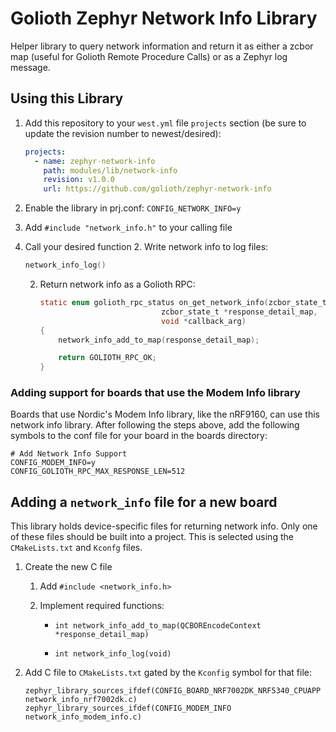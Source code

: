 # Golioth Zephyr Network Info Library

Helper library to query network information and return it as either a zcbor map
(useful for Golioth Remote Procedure Calls) or as a Zephyr log message.

## Using this Library

1. Add this repository to your `west.yml` file `projects` section (be sure to
   update the revision number to newest/desired):

   ```yaml
   projects:
     - name: zephyr-network-info
       path: modules/lib/network-info
       revision: v1.0.0
       url: https://github.com/golioth/zephyr-network-info
   ```

2. Enable the library in prj.conf: `CONFIG_NETWORK_INFO=y`
3. Add `#include "network_info.h"` to your calling file
4. Call your desired function
   2. Write network info to log files:

      ```c
      network_info_log()
      ```

   2. Return network info as a Golioth RPC:

      ```c
      static enum golioth_rpc_status on_get_network_info(zcbor_state_t *request_params_array,
                                 zcbor_state_t *response_detail_map,
                                 void *callback_arg)
      {
          network_info_add_to_map(response_detail_map);

          return GOLIOTH_RPC_OK;
      }
      ```

### Adding support for boards that use the Modem Info library

Boards that use Nordic's Modem Info library, like the nRF9160, can use this
network info library. After following the steps above, add the following symbols
to the conf file for your board in the boards directory:

```
# Add Network Info Support
CONFIG_MODEM_INFO=y
CONFIG_GOLIOTH_RPC_MAX_RESPONSE_LEN=512
```

## Adding a `network_info` file for a new board

This library holds device-specific files for returning network info. Only one of
these files should be built into a project. This is selected using the
`CMakeLists.txt` and `Kconfg` files.

1. Create the new C file

   1. Add `#include <network_info.h>`

   2. Implement required functions:

      - `int network_info_add_to_map(QCBOREncodeContext *response_detail_map)`

      - `int network_info_log(void)`

2. Add C file to `CMakeLists.txt` gated by the `Kconfig` symbol for that file:

   ```
   zephyr_library_sources_ifdef(CONFIG_BOARD_NRF7002DK_NRF5340_CPUAPP network_info_nrf7002dk.c)
   zephyr_library_sources_ifdef(CONFIG_MODEM_INFO network_info_modem_info.c)
   ```
